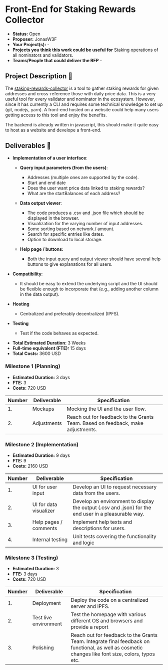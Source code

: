 # Front-End for Staking Rewards Collector

* **Status:** Open 
* **Proposer:** JonasW3F
* **Your Project(s):** -
* **Projects you think this work could be useful for** Staking operations of all nominators and validators.
* **Teams/People that could deliver the RFP** -

## Project Description :page_facing_up: 

The [staking-rewards-collector](https://github.com/w3f/staking-rewards-collector) is a tool to gather staking rewards for given addresses and cross-reference those with daily price data. This is a very useful tool for every validator and nominator in the ecosystem. However, since it has currently a CLI and requires some technical knowledge to set up (git, nodejs, yarn). A front-end hosted on a website could help many users getting access to this tool and enjoy the benefits. 

The backend is already written in javascript, this should make it quite easy to host as a website and develope a front-end. 

## Deliverables :nut_and_bolt:

- **Implementation of a user interface**:
  - **Query input parameters (from the users)**:
    - Addresses (multiple ones are supported by the code).
    - Start and end date 
    - Does the user want price data linked to staking rewards?
    - What are the startBalances of each address?

  - **Data output viewer**:
    - The code produces a .csv and .json file which should be displayed in the browser.
    - Visualization for the varying number of input addresses.
    - Some sorting based on network / amount.
    - Search for specific entries like dates.
    - Option to download to local storage.
  - **Help page / buttons:**
    - Both the input query and output viewer should have several help buttons to give explanations for all users. 

- **Compatibility**:
  - It should be easy to extend the underlying script and the UI should be flexible enough to incorporate that (e.g., adding another column in the data output).
- **Hosting**
    - Centralized and preferably decentralized (IPFS).
- **Testing**
    - Test if the code behaves as expected.

* **Total Estimated Duration:** 3 Weeks
* **Full-time equivalent (FTE):**  15 days
* **Total Costs:** 3600 USD

### Milestone 1 (Planning)

* **Estimated Duration:** 3 days
* **FTE:**  3
* **Costs:** 720 USD


| Number | Deliverable | Specification | 
| ------------- | ------------- | ------------- |
| 1. | Mockups | Mocking the UI and the user flow. |  
| 2.  | Adjustments | Reach out for feedback to the Grants Team. Based on feedback, make adjustments. | 

### Milestone 2 (Implementation)

* **Estimated Duration:** 9 days
* **FTE:**  9
* **Costs:** 2160 USD


| Number | Deliverable | Specification | 
| ------------- | ------------- | ------------- |
| 1. | UI for user input | Develop an UI to request necessary data from the users. |  
| 2.  | UI for data visualizer  | Develop an environment to display the output (.csv and .json) for the end user in a pleasurable way. | 
| 3.  | Help pages / comments  | Implement help texts and descriptions for users. | 
| 4.  | Internal testing  | Unit tests covering the functionality and logic | 


### Milestone 3 (Testing)

* **Estimated Duration:** 3
* **FTE:**  3 days
* **Costs:** 720 USD


| Number | Deliverable | Specification | 
| ------------- | ------------- | ------------- |
| 1. | Deployment | Deploy the code on a centralized server and IPFS. |  
| 2. | Test live environment | Test the homepage with various different OS and browsers and provide a report | 
| 3. | Polishing | Reach out for feedback to the Grants Team. Integrate final feedback on functional, as well as cosmetic changes like font size, colors, typos etc. | 


